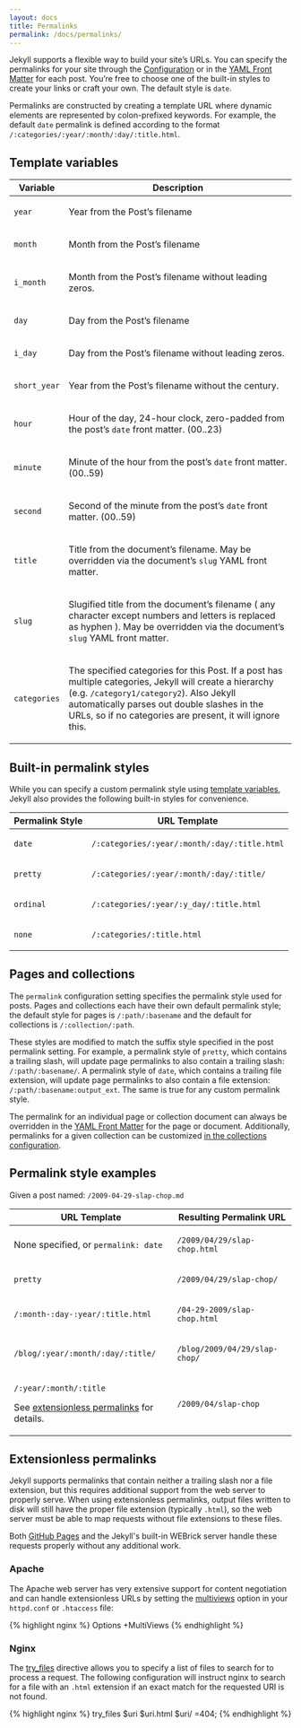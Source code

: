 ```yaml
---
layout: docs
title: Permalinks
permalink: /docs/permalinks/
---
```


Jekyll supports a flexible way to build your site’s URLs. You can specify the
permalinks for your site through the [Configuration](../configuration/) or in
the [YAML Front Matter](../frontmatter/) for each post. You’re free to choose
one of the built-in styles to create your links or craft your own. The default
style is `date`.

Permalinks are constructed by creating a template URL where dynamic elements
are represented by colon-prefixed keywords. For example, the default `date`
permalink is defined according to the format `/:categories/:year/:month/:day/:title.html`.

## Template variables

<div class="mobile-side-scroller">
<table>
  <thead>
    <tr>
      <th>Variable</th>
      <th>Description</th>
    </tr>
  </thead>
  <tbody>
    <tr>
      <td>
        <p><code>year</code></p>
      </td>
      <td>
        <p>Year from the Post’s filename</p>
      </td>
    </tr>
    <tr>
      <td>
        <p><code>month</code></p>
      </td>
      <td>
        <p>Month from the Post’s filename</p>
      </td>
    </tr>
    <tr>
      <td>
        <p><code>i_month</code></p>
      </td>
      <td>
        <p>Month from the Post’s filename without leading zeros.</p>
      </td>
    </tr>
    <tr>
      <td>
        <p><code>day</code></p>
      </td>
      <td>
        <p>Day from the Post’s filename</p>
      </td>
    </tr>
    <tr>
      <td>
        <p><code>i_day</code></p>
      </td>
      <td>
        <p>Day from the Post’s filename without leading zeros.</p>
      </td>
    </tr>
    <tr>
      <td>
        <p><code>short_year</code></p>
      </td>
      <td>
        <p>Year from the Post’s filename without the century.</p>
      </td>
    </tr>
    <tr>
      <td>
        <p><code>hour</code></p>
      </td>
      <td>
        <p>
          Hour of the day, 24-hour clock, zero-padded from the post’s <code>date</code> front matter. (00..23)
        </p>
      </td>
    </tr>
    <tr>
      <td>
        <p><code>minute</code></p>
      </td>
      <td>
        <p>
          Minute of the hour from the post’s <code>date</code> front matter. (00..59)
        </p>
      </td>
    </tr>
    <tr>
      <td>
        <p><code>second</code></p>
      </td>
      <td>
        <p>
          Second of the minute from the post’s <code>date</code> front matter. (00..59)
        </p>
      </td>
    </tr>
    <tr>
      <td>
        <p><code>title</code></p>
      </td>
      <td>
        <p>
            Title from the document’s filename. May be overridden via
            the document’s <code>slug</code> YAML front matter.
        </p>
      </td>
    </tr>
    <tr>
      <td>
        <p><code>slug</code></p>
      </td>
      <td>
        <p>
            Slugified title from the document’s filename ( any character
            except numbers and letters is replaced as hyphen ). May be
            overridden via the document’s <code>slug</code> YAML front matter.
        </p>
      </td>
    </tr>
    <tr>
      <td>
        <p><code>categories</code></p>
      </td>
      <td>
        <p>
          The specified categories for this Post. If a post has multiple
          categories, Jekyll will create a hierarchy (e.g. <code>/category1/category2</code>).
          Also Jekyll automatically parses out double slashes in the URLs,
          so if no categories are present, it will ignore this.
        </p>
      </td>
    </tr>
  </tbody>
</table>
</div>

## Built-in permalink styles

While you can specify a custom permalink style using [template variables](#template-variables),
Jekyll also provides the following built-in styles for convenience.

<div class="mobile-side-scroller">
<table>
  <thead>
    <tr>
      <th>Permalink Style</th>
      <th>URL Template</th>
    </tr>
  </thead>
  <tbody>
    <tr>
      <td>
        <p><code>date</code></p>
      </td>
      <td>
        <p><code>/:categories/:year/:month/:day/:title.html</code></p>
      </td>
    </tr>
    <tr>
      <td>
        <p><code>pretty</code></p>
      </td>
      <td>
        <p><code>/:categories/:year/:month/:day/:title/</code></p>
      </td>
    </tr>
    <tr>
      <td>
        <p><code>ordinal</code></p>
      </td>
      <td>
        <p><code>/:categories/:year/:y_day/:title.html</code></p>
      </td>
    </tr>
    <tr>
      <td>
        <p><code>none</code></p>
      </td>
      <td>
        <p><code>/:categories/:title.html</code></p>
      </td>
    </tr>
  </tbody>
</table>
</div>

## Pages and collections

The `permalink` configuration setting specifies the permalink style used for
posts. Pages and collections each have their own default permalink style; the
default style for pages is `/:path/:basename` and the default for collections is
`/:collection/:path`.

These styles are modified to match the suffix style specified in the post
permalink setting. For example, a permalink style of `pretty`, which contains a
trailing slash, will update page permalinks to also contain a trailing slash:
`/:path/:basename/`. A permalink style of `date`, which contains a trailing
file extension, will update page permalinks to also contain a file extension:
`/:path/:basename:output_ext`. The same is true for any custom permalink style.

The permalink for an individual page or collection document can always be
overridden in the [YAML Front Matter](../frontmatter/) for the page or document.
Additionally, permalinks for a given collection can be customized [in the
collections configuration](../collections/).

## Permalink style examples

Given a post named: `/2009-04-29-slap-chop.md`

<div class="mobile-side-scroller">
<table>
  <thead>
    <tr>
      <th>URL Template</th>
      <th>Resulting Permalink URL</th>
    </tr>
  </thead>
  <tbody>
    <tr>
      <td>
        <p>None specified, or <code>permalink: date</code></p>
      </td>
      <td>
        <p><code>/2009/04/29/slap-chop.html</code></p>
      </td>
    </tr>
    <tr>
      <td>
        <p><code>pretty</code></p>
      </td>
      <td>
        <p><code>/2009/04/29/slap-chop/</code></p>
      </td>
    </tr>
    <tr>
      <td>
        <p><code>/:month-:day-:year/:title.html</code></p>
      </td>
      <td>
        <p><code>/04-29-2009/slap-chop.html</code></p>
      </td>
    </tr>
    <tr>
      <td>
        <p><code>/blog/:year/:month/:day/:title/</code></p>
      </td>
      <td>
        <p><code>/blog/2009/04/29/slap-chop/</code></p>
      </td>
    </tr>
    <tr>
      <td>
        <p><code>/:year/:month/:title</code></p>
        <p>See <a href="#extensionless-permalinks">extensionless permalinks</a> for details.</p>
      </td>
      <td>
        <p><code>/2009/04/slap-chop</code></p>
      </td>
    </tr>
  </tbody>
</table>
</div>

## Extensionless permalinks

Jekyll supports permalinks that contain neither a trailing slash nor a file
extension, but this requires additional support from the web server to properly
serve. When using extensionless permalinks, output files written to disk will
still have the proper file extension (typically `.html`), so the web server
must be able to map requests without file extensions to these files.

Both [GitHub Pages](../github-pages/) and the Jekyll's built-in WEBrick server
handle these requests properly without any additional work.

### Apache

The Apache web server has very extensive support for content negotiation and can
handle extensionless URLs by setting the [multiviews][] option in your
`httpd.conf` or `.htaccess` file:

[multiviews]: https://httpd.apache.org/docs/current/content-negotiation.html#multiviews

{% highlight nginx %}
Options +MultiViews
{% endhighlight %}

### Nginx

The [try_files][] directive allows you to specify a list of files to search for
to process a request. The following configuration will instruct nginx to search
for a file with an `.html` extension if an exact match for the requested URI is
not found.

[try_files]: http://nginx.org/en/docs/http/ngx_http_core_module.html#try_files

{% highlight nginx %}
try_files $uri $uri.html $uri/ =404;
{% endhighlight %}
